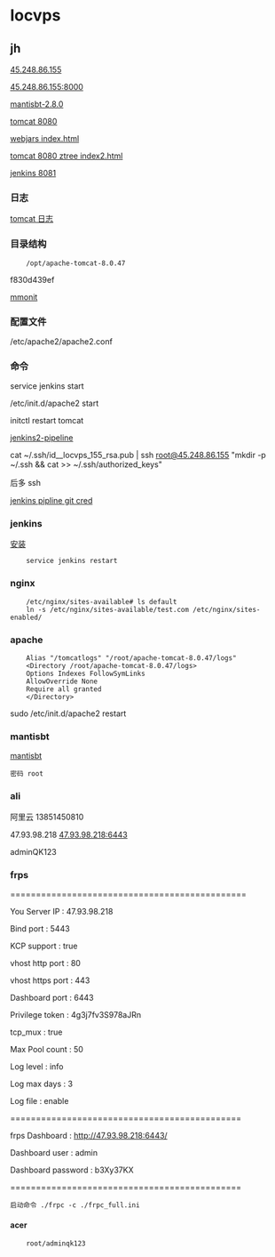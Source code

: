 # locvps

## jh

[45.248.86.155](http://45.248.86.155/)

[45.248.86.155:8000](http://45.248.86.155:8000)

[mantisbt-2.8.0](http://45.248.86.155/mantisbt-2.8.0/)

[tomcat 8080](http://45.248.86.155:8080/)

[webjars index.html](http://45.248.86.155:8080/api-0.0.1-SNAPSHOT/admin/webjars/index.html)

[tomcat 8080 ztree index2.html](http://45.248.86.155:8080/api-0.0.1-SNAPSHOT/admin/ztree/demo/cn/index2.html)

[jenkins 8081](http://45.248.86.155:8081/)

### 日志

[tomcat 日志](http://45.248.86.155:8000/logs/)

### 目录结构

        /opt/apache-tomcat-8.0.47

f830d439ef

[mmonit](https://mmonit.com/)

### 配置文件

/etc/apache2/apache2.conf

### 命令

service jenkins start

 /etc/init.d/apache2 start

initctl restart tomcat



[jenkins2-pipeline](https://wilsonmar.github.io/jenkins2-pipeline/)

cat ~/.ssh/id__locvps_155_rsa.pub | ssh root@45.248.86.155 "mkdir -p ~/.ssh && cat >>  ~/.ssh/authorized_keys"

后多 ssh 

[jenkins pipline git cred](https://gist.github.com/blaisep/eb8aa720b06eff4f095e4b64326961b5)

### jenkins

[安装](https://tecadmin.net/install-jenkins-in-ubuntu/#)

        service jenkins restart

### nginx

        

        /etc/nginx/sites-available# ls default
        ln -s /etc/nginx/sites-available/test.com /etc/nginx/sites-enabled/

### apache

        Alias "/tomcatlogs" "/root/apache-tomcat-8.0.47/logs"
        <Directory /root/apache-tomcat-8.0.47/logs>
        Options Indexes FollowSymLinks
        AllowOverride None
        Require all granted
        </Directory>

sudo /etc/init.d/apache2 restart

### mantisbt 

[mantisbt](http://45.248.86.155/mantisbt-2.8.0)

    密码 root

### ali

阿里云 13851450810

47.93.98.218   [47.93.98.218:6443](http://47.93.98.218:6443/)

adminQK123

### frps

==============================================

You Server IP      : 47.93.98.218

Bind port          : 5443

KCP support        : true

vhost http port    : 80

vhost https port   : 443

Dashboard port     : 6443

Privilege token    : 4g3j7fv3S978aJRn

tcp_mux            : true

Max Pool count     : 50

Log level          : info

Log max days       : 3

Log file           : enable

=============================================

frps Dashboard     : http://47.93.98.218:6443/

Dashboard user     : admin

Dashboard password : b3Xy37KX

=============================================

    启动命令 ./frpc -c ./frpc_full.ini

#### acer

        root/adminqk123